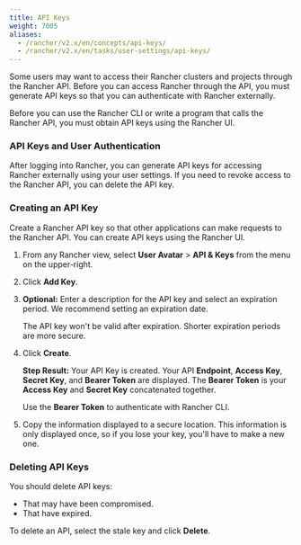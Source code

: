 ```yaml
---
title: API Keys
weight: 7005
aliases:
  - /rancher/v2.x/en/concepts/api-keys/
  - /rancher/v2.x/en/tasks/user-settings/api-keys/
---
```


Some users may want to access their Rancher clusters and projects through the Rancher API. Before you can access Rancher through the API, you must generate API keys so that you can authenticate with Rancher externally.

Before you can use the Rancher CLI or write a program that calls the Rancher API, you must obtain API keys using the Rancher UI.

### API Keys and User Authentication

After logging into Rancher, you can generate API keys for accessing Rancher externally using your user settings. If you need to revoke access to the Rancher API, you can delete the API key.

### Creating an API Key
Create a Rancher API key so that other applications can make requests to the Rancher API. You can create API keys using the Rancher UI.

1. From any Rancher view, select **User Avatar** > **API & Keys** from the menu on the upper-right.

2. Click **Add Key**.

3. **Optional:** Enter a description for the API key and select an expiration period. We recommend setting an expiration date.

    The API key won't be valid after expiration. Shorter expiration periods are more secure.

4. Click **Create**.

    **Step Result:** Your API Key is created. Your API **Endpoint**, **Access Key**, **Secret Key**, and **Bearer Token** are displayed. The **Bearer Token** is your **Access Key** and **Secret Key** concatenated together.

    Use the **Bearer Token** to authenticate with Rancher CLI.

5. Copy the information displayed to a secure location. This information is only displayed once, so if you lose your key, you'll have to make a new one.

### Deleting API Keys

You should delete API keys:

- That may have been compromised.
- That have expired.

To delete an API, select the stale key and click **Delete**.
